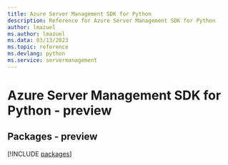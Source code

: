 ```yaml
---
title: Azure Server Management SDK for Python
description: Reference for Azure Server Management SDK for Python
author: lmazuel
ms.author: lmazuel
ms.data: 03/13/2023
ms.topic: reference
ms.devlang: python
ms.service: servermanagement
---
```

# Azure Server Management SDK for Python - preview
## Packages - preview
[!INCLUDE [packages](server-management-index.md)]